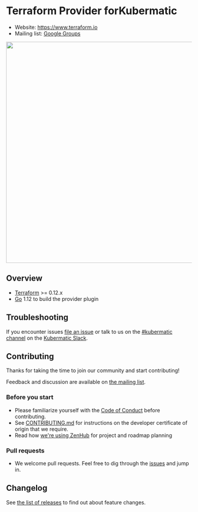 # Terraform Provider forKubermatic

- Website: https://www.terraform.io
- Mailing list: [Google Groups](https://groups.google.com/forum/#!forum/loodse-dev)

<img src="https://cdn.rawgit.com/hashicorp/terraform-website/master/content/source/assets/images/logo-hashicorp.svg" width="600px">

## Overview

- [Terraform](https://www.terraform.io/downloads.html) >= 0.12.x
- [Go](https://golang.org/doc/install) 1.12 to build the provider plugin


## Troubleshooting

If you encounter issues [file an issue][1] or talk to us on the [#kubermatic channel][12] on the [Kubermatic Slack][15].

## Contributing

Thanks for taking the time to join our community and start contributing!

Feedback and discussion are available on [the mailing list][11].

### Before you start

* Please familiarize yourself with the [Code of Conduct][4] before contributing.
* See [CONTRIBUTING.md][2] for instructions on the developer certificate of origin that we require.
* Read how [we're using ZenHub][13] for project and roadmap planning

### Pull requests

* We welcome pull requests. Feel free to dig through the [issues][1] and jump in.

## Changelog

See [the list of releases][3] to find out about feature changes.

[1]: https://github.com/kubermatic/terraform-provider-kubermatic/issues
[2]: https://github.com/kubermatic/terraform-provider-kubermatic/blob/master/CONTRIBUTING.md
[3]: https://github.com/kubermatic/terraform-provider-kubermatic/releases
[4]: https://github.com/kubermatic/terraform-provider-kubermatic/blob/master/CODE_OF_CONDUCT.md

[11]: https://groups.google.com/forum/#!forum/loodse-dev
[12]: https://kubermatic.slack.com/messages/terraform-provider-kubermatic
[13]: https://github.com/kubermatic/terraform-provider-kubermatic/blob/master/docs/zenhub.md
[15]: http://slack.kubermatic.io/

[21]: https://kubermatic.github.io/terraform-provider-kubermatic/
